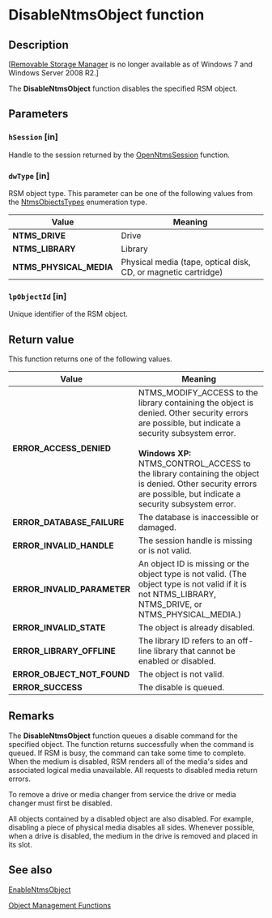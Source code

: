 # DisableNtmsObject function

## Description

[[Removable Storage Manager](https://learn.microsoft.com/previous-versions/windows/desktop/bb540725(v=vs.85)) is no longer available as of Windows 7 and Windows Server 2008 R2.]

The
**DisableNtmsObject** function disables the specified RSM object.

## Parameters

### `hSession` [in]

Handle to the session returned by the
[OpenNtmsSession](https://learn.microsoft.com/windows/desktop/api/ntmsapi/nf-ntmsapi-openntmssessiona) function.

### `dwType` [in]

RSM object type. This parameter can be one of the following values from the
[NtmsObjectsTypes](https://learn.microsoft.com/windows/desktop/api/ntmsapi/ne-ntmsapi-ntmsobjectstypes) enumeration type.

| Value | Meaning |
| --- | --- |
| **NTMS_DRIVE** | Drive |
| **NTMS_LIBRARY** | Library |
| **NTMS_PHYSICAL_MEDIA** | Physical media (tape, optical disk, CD, or magnetic cartridge) |

### `lpObjectId` [in]

Unique identifier of the RSM object.

## Return value

This function returns one of the following values.

| Value | Meaning |
| --- | --- |
| **ERROR_ACCESS_DENIED** | NTMS_MODIFY_ACCESS to the library containing the object is denied. Other security errors are possible, but indicate a security subsystem error.<br><br>**Windows XP:** NTMS_CONTROL_ACCESS to the library containing the object is denied. Other security errors are possible, but indicate a security subsystem error. |
| **ERROR_DATABASE_FAILURE** | The database is inaccessible or damaged. |
| **ERROR_INVALID_HANDLE** | The session handle is missing or is not valid. |
| **ERROR_INVALID_PARAMETER** | An object ID is missing or the object type is not valid. (The object type is not valid if it is not NTMS_LIBRARY, NTMS_DRIVE, or NTMS_PHYSICAL_MEDIA.) |
| **ERROR_INVALID_STATE** | The object is already disabled. |
| **ERROR_LIBRARY_OFFLINE** | The library ID refers to an off-line library that cannot be enabled or disabled. |
| **ERROR_OBJECT_NOT_FOUND** | The object is not valid. |
| **ERROR_SUCCESS** | The disable is queued. |

## Remarks

The
**DisableNtmsObject** function queues a disable command for the specified object. The function returns successfully when the command is queued. If RSM is busy, the command can take some time to complete. When the medium is disabled, RSM renders all of the media's sides and associated logical media unavailable. All requests to disabled media return errors.

To remove a drive or media changer from service the drive or media changer must first be disabled.

All objects contained by a disabled object are also disabled. For example, disabling a piece of physical media disables all sides. Whenever possible, when a drive is disabled, the medium in the drive is removed and placed in its slot.

## See also

[EnableNtmsObject](https://learn.microsoft.com/windows/desktop/api/ntmsapi/nf-ntmsapi-enablentmsobject)

[Object Management Functions](https://learn.microsoft.com/previous-versions/windows/desktop/rsm/removable-storage-manager-functions)